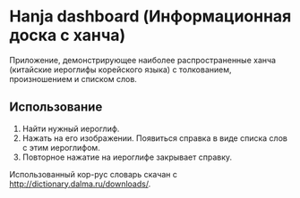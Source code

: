 
# Hanja dashboard (Информационная доска с ханча) 

Приложение, демонстрирующее наиболее распространенные ханча (китайские иероглифы корейского языка) с толкованием, произношением и списком слов.

## Использование

1. Найти нужный иероглиф.
2. Нажать на его изображении. Появиться справка в виде списка слов с этим иероглифом.
3. Повторное нажатие на иероглифе закрывает справку.

Использованный кор-рус словарь скачан с http://dictionary.dalma.ru/downloads/.

